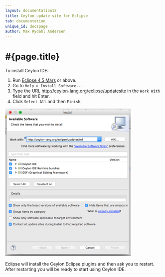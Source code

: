 ```yaml
---
layout: documentation12
title: Ceylon update site for Eclipse
tab: documentation
unique_id: docspage
author: Max Rydahl Andersen
---
```


# #{page.title}

To install Ceylon IDE:

1. Run [Eclipse 4.5 Mars](http://eclipse.org/downloads) or above.
2. Go to `Help > Install Software...`
3. Type the URL <http://ceylon-lang.org/eclipse/updatesite> in the 
   `Work With` field and hit Enter.
4. Click `Select All` and then `Finish`.

<img src="/images/eclipseupdatesite.png" alt="Update Site" width="80%" height="auto"/>

Eclipse will install the Ceylon Eclipse plugins and then ask you to 
restart. After restarting you will be ready to start using Ceylon IDE.
